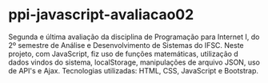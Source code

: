 # ppi-javascript-avaliacao02
Segunda e última avaliação da disciplina de Programação para Internet I, do 2º semestre de Análise e Desenvolvimento de Sistemas do IFSC.
Neste projeto, com JavaScript, fiz uso de funções matemáticas, utilização d dados vindos do sistema, localStorage, manipulações de arquivo JSON, uso de API's e Ajax.
Tecnologias utilizadas: HTML, CSS, JavaScript e Bootstrap.
